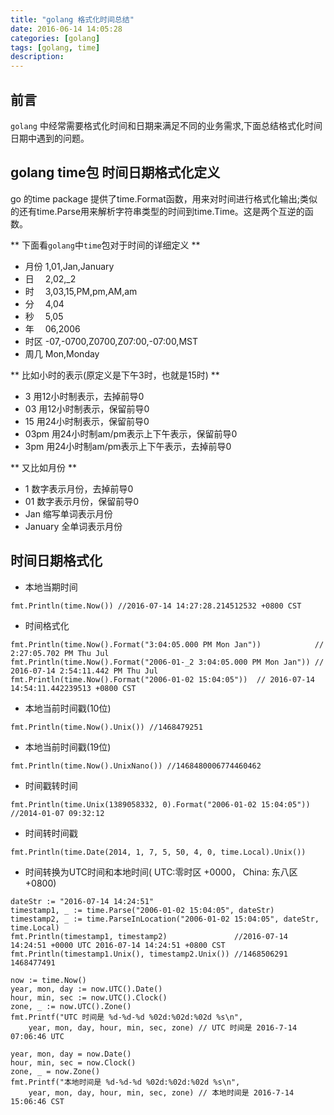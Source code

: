 ```yaml
---
title: "golang 格式化时间总结"
date: 2016-06-14 14:05:28
categories: [golang]
tags: [golang, time]
description:
---
```


## 前言
`golang` 中经常需要格式化时间和日期来满足不同的业务需求,下面总结格式化时间日期中遇到的问题。
<!--more-->

## golang time包 时间日期格式化定义

go 的time package 提供了time.Format函数，用来对时间进行格式化输出;类似的还有time.Parse用来解析字符串类型的时间到time.Time。这是两个互逆的函数。

** 下面看`golang`中`time`包对于时间的详细定义 **
- 月份 1,01,Jan,January
- 日　 2,02,_2
- 时　 3,03,15,PM,pm,AM,am
- 分　 4,04
- 秒　 5,05
- 年　 06,2006
- 时区 -07,-0700,Z0700,Z07:00,-07:00,MST
- 周几 Mon,Monday

** 比如小时的表示(原定义是下午3时，也就是15时) **
- 3 用12小时制表示，去掉前导0
- 03 用12小时制表示，保留前导0
- 15 用24小时制表示，保留前导0
- 03pm 用24小时制am/pm表示上下午表示，保留前导0
- 3pm 用24小时制am/pm表示上下午表示，去掉前导0

** 又比如月份 **

- 1 数字表示月份，去掉前导0
- 01 数字表示月份，保留前导0
- Jan 缩写单词表示月份
- January 全单词表示月份


## 时间日期格式化

- 本地当期时间

```golang 
fmt.Println(time.Now()) //2016-07-14 14:27:28.214512532 +0800 CST
```

- 时间格式化

```golang 
fmt.Println(time.Now().Format("3:04:05.000 PM Mon Jan"))            // 2:27:05.702 PM Thu Jul
fmt.Println(time.Now().Format("2006-01-_2 3:04:05.000 PM Mon Jan")) // 2016-07-14 2:54:11.442 PM Thu Jul
fmt.Println(time.Now().Format("2006-01-02 15:04:05"))  // 2016-07-14 14:54:11.442239513 +0800 CST 
```

- 本地当前时间戳(10位)

```golang
fmt.Println(time.Now().Unix()) //1468479251
```

- 本地当前时间戳(19位)

```golang
fmt.Println(time.Now().UnixNano()) //1468480006774460462
```

- 时间戳转时间 

```golang
fmt.Println(time.Unix(1389058332, 0).Format("2006-01-02 15:04:05")) //2014-01-07 09:32:12
```

- 时间转时间戳

```golang
fmt.Println(time.Date(2014, 1, 7, 5, 50, 4, 0, time.Local).Unix())
```

- 时间转换为UTC时间和本地时间( UTC:零时区 +0000， China: 东八区 +0800)

```golang
dateStr := "2016-07-14 14:24:51" 
timestamp1, _ := time.Parse("2006-01-02 15:04:05", dateStr)
timestamp2, _ := time.ParseInLocation("2006-01-02 15:04:05", dateStr, time.Local)
fmt.Println(timestamp1, timestamp2)               //2016-07-14 14:24:51 +0000 UTC 2016-07-14 14:24:51 +0800 CST 
fmt.Println(timestamp1.Unix(), timestamp2.Unix()) //1468506291 1468477491 

now := time.Now()                
year, mon, day := now.UTC().Date()
hour, min, sec := now.UTC().Clock()
zone, _ := now.UTC().Zone()     
fmt.Printf("UTC 时间是 %d-%d-%d %02d:%02d:%02d %s\n",         
    year, mon, day, hour, min, sec, zone) // UTC 时间是 2016-7-14 07:06:46 UTC
                                                           
year, mon, day = now.Date()
hour, min, sec = now.Clock()
zone, _ = now.Zone()
fmt.Printf("本地时间是 %d-%d-%d %02d:%02d:%02d %s\n",
    year, mon, day, hour, min, sec, zone) // 本地时间是 2016-7-14 15:06:46 CST 
```
